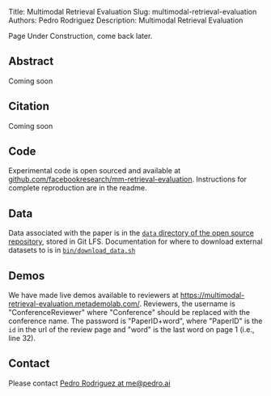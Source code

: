 Title: Multimodal Retrieval Evaluation
Slug: multimodal-retrieval-evaluation
Authors: Pedro Rodriguez
Description: Multimodal Retrieval Evaluation

Page Under Construction, come back later.

## Abstract

Coming soon

## Citation

Coming soon

## Code

Experimental code is open sourced and available at [github.com/facebookresearch/mm-retrieval-evaluation](https://github.com/facebookresearch/mm-retrieval-evaluation).
Instructions for complete reproduction are in the readme.

## Data

Data associated with the paper is in the [`data` directory of the open source repository](https://github.com/facebookresearch/mm-retrieval-evaluation/tree/main/data), stored in Git LFS.
Documentation for where to download external datasets to is in [`bin/download_data.sh`](https://github.com/facebookresearch/mm-retrieval-evaluation/blob/main/bin/download_data.sh)

## Demos

We have made live demos available to reviewers at https://multimodal-retrieval-evaluation.metademolab.com/.
Reviewers, the username is "ConferenceReviewer" where "Conference" should be replaced with the conference name.
The password is "PaperID+word", where "PaperID" is the `id` in the url of the review page and "word" is the last word on page 1 (i.e., line 32).

## Contact

Please contact <a target="_blank" href="mailto:me@pedro.ai">Pedro Rodriguez at me@pedro.ai</a>
